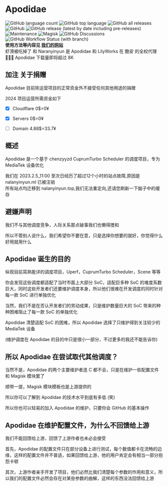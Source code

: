 # Apodidae
![GitHub language count](https://img.shields.io/github/languages/count/naranyinyun/Apodidae?style=flat-square)
![GitHub top language](https://img.shields.io/github/languages/top/naranyinyun/Apodidae?style=flat-square)
![GitHub all releases](https://img.shields.io/github/downloads/naranyinyun/Apodidae/total?style=flat-square)
![GitHub](https://img.shields.io/github/license/naranyinyun/Apodidae?style=flat-square)
![GitHub release (latest by date including pre-releases)](https://img.shields.io/github/v/release/naranyinyun/Apodidae?include_prereleases&style=flat-square)
![Maintenance](https://img.shields.io/maintenance/yes/2023?style=flat-square)
![Magisk](https://img.shields.io/badge/Magisk-Support-green?style=flat-square)
![GitHub Discussions](https://img.shields.io/github/discussions/naranyinyun/Apodidae?style=flat-square)
![GitHub Workflow Status (with branch)](https://img.shields.io/github/actions/workflow/status/Naranyinyun/Apodidae/AutoPack.yaml?style=flat-square)  
**使用方法等内容见 [我们的网站](https://apodidae.nalanyinyun.top/)**  
虾滑被吃掉了 和 Naranyinyun 是 Apodidae 和 LilyWorks 在 酷安 的全权代理  
🎉🎉🎉 Apodidae 下载量即将超过 8K

## 加注 关于捐赠

Apodidae 目前除运营项目的正常资金外不接受任何其他用途的捐赠

2024 项目运营所需资金如下

- [x] Cloudflare 0$=0¥ 


- [x] Servers 0$=0¥
- [ ] Domain 4.88$=33.7¥

## 概述

Apodidae 是一个基于 chenzyyzd CuprumTurbo Scheduler 的调度项目，专为 MediaTek 设备优化  

我们在 2023.2.5_11:00 至次日经历了超过12个小时的站点故障,原因是 nalanyinyun.ml 已被注销  
所有站点均迁移到 nalanyinyun.top,我们无法重定向,还请您刷新一下脑子中的缓存   

## 避嫌声明

我们不与其他调度竞争，人际关系那点破事我们也懒得搅和   

所以不管别人说什么，我们希望你不要在意，只是选择你想要的就好，你觉得什么好用就用什么   



## Apodidae 诞生的目的

纵观目前耳熟能详的调度项目，Uperf，CuprumTurbo Scheduler，Scene 等等

你会发现这些调度都适配了当时市面上大部分 SoC，适配巨多种 SoC 的难度系数巨大，同时这些开发者们还要维护调度本身，所以他们很难在开发调度的同时针对每一款 SoC 进行单独优化

当然，我们不是在否认开发者们的劳动成果，只是维护数量巨大的 SoC 带来的种种困难阻止了每一款 SoC 的单独优化

Apodidae 清楚适配 SoC 的困难，所以 Apodidae 选择了只维护得到关注较少的 MediaTek 设备

(维护调度在 Apodidae 的目的中只是很小一部分，不过更多的我还不能告诉你)

## 所以 Apodidae 在尝试取代其他调度？

当然不是，Apodidae 的两个主要维护者连 C 都不会，只是在维护一些配置文件和 Magisk 模块罢了

顺带一提，Magisk 模块模板也是上游提供的

所以你可以了解到 Apodidae 的技术水平到底有多低 (笑)

所以你也可以轻易的加入 Apodidae 的维护，只要你会 GitHub 的基本操作   

## Apodidae 在维护配置文件，为什么不回馈给上游

我们不能回馈给上游，回馈了上游作者也未必会接受  

首先，Apodidae 的配置文件只在部分设备上进行测试，每个数值都卡在流畅的边缘，这样的配置文件并不普适，如果回馈给上游，他的用户肯定会有相当一部分抱怨卡顿

其次，上游作者亲手开发了项目，他们必然比我们清楚每个参数的作用和意义，所以我们的配置文件必然会存在对某些参数的曲解，这样的东西没法回馈给上游   

